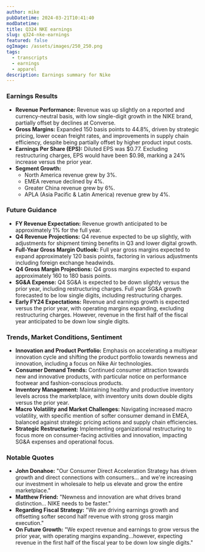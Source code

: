 ```yaml
---
author: mike
pubDatetime: 2024-03-21T10:41:40
modDatetime: 
title: Q324 NKE earnings
slug: q324-nke-earnings
featured: false
ogImage: /assets/images/250_250.png
tags:
  - transcripts
  - earnings
  - apparel
description: Earnings summary for Nike
---
```

### Earnings Results

- **Revenue Performance:** Revenue was up slightly on a reported and currency-neutral basis, with low single-digit growth in the NIKE brand, partially offset by declines at Converse.
- **Gross Margins:** Expanded 150 basis points to 44.8%, driven by strategic pricing, lower ocean freight rates, and improvements in supply chain efficiency, despite being partially offset by higher product input costs.
- **Earnings Per Share (EPS):** Diluted EPS was $0.77. Excluding restructuring charges, EPS would have been $0.98, marking a 24% increase versus the prior year.
- **Segment Growth:**
    - North America revenue grew by 3%.
    - EMEA revenue declined by 4%.
    - Greater China revenue grew by 6%.
    - APLA (Asia Pacific & Latin America) revenue grew by 4%.

### Future Guidance

- **FY Revenue Expectation:** Revenue growth anticipated to be approximately 1% for the full year.
- **Q4 Revenue Projections:** Q4 revenue expected to be up slightly, with adjustments for shipment timing benefits in Q3 and lower digital growth.
- **Full-Year Gross Margin Outlook:** Full year gross margins expected to expand approximately 120 basis points, factoring in various adjustments including foreign exchange headwinds.
- **Q4 Gross Margin Projections:** Q4 gross margins expected to expand approximately 160 to 180 basis points.
- **SG&A Expense:** Q4 SG&A is expected to be down slightly versus the prior year, including restructuring charges. Full year SG&A growth forecasted to be low single digits, including restructuring charges.
- **Early FY24 Expectations:** Revenue and earnings growth is expected versus the prior year, with operating margins expanding, excluding restructuring charges. However, revenue in the first half of the fiscal year anticipated to be down low single digits.

### Trends, Market Conditions, Sentiment

- **Innovation and Product Portfolio:** Emphasis on accelerating a multiyear innovation cycle and shifting the product portfolio towards newness and innovation, including a focus on Nike Air technologies.
- **Consumer Demand Trends:** Continued consumer attraction towards new and innovative products, with particular notice on performance footwear and fashion-conscious products.
- **Inventory Management:** Maintaining healthy and productive inventory levels across the marketplace, with inventory units down double digits versus the prior year.
- **Macro Volatility and Market Challenges:** Navigating increased macro volatility, with specific mention of softer consumer demand in EMEA, balanced against strategic pricing actions and supply chain efficiencies.
- **Strategic Restructuring:** Implementing organizational restructuring to focus more on consumer-facing activities and innovation, impacting SG&A expenses and operational focus.

### Notable Quotes

- **John Donahoe:** "Our Consumer Direct Acceleration Strategy has driven growth and direct connections with consumers... and we're increasing our investment in wholesale to help us elevate and grow the entire marketplace."
- **Matthew Friend:** "Newness and innovation are what drives brand distinction... NIKE needs to be faster."
- **Regarding Fiscal Strategy:** "We are driving earnings growth and offsetting softer second half revenue with strong gross margin execution."
- **On Future Growth:** "We expect revenue and earnings to grow versus the prior year, with operating margins expanding...however, expecting revenue in the first half of the fiscal year to be down low single digits."

